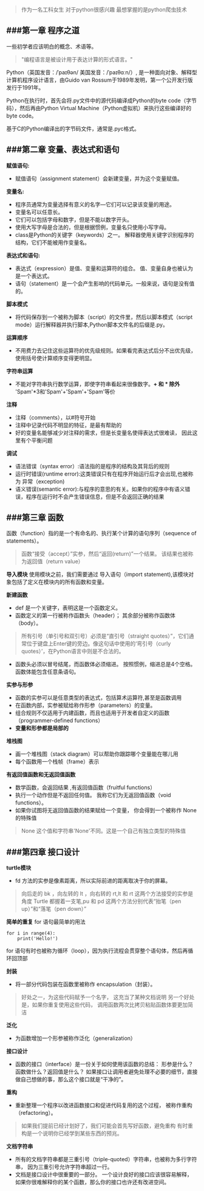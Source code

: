>作为一名工科女生 对于python很感兴趣 最想掌握的是python爬虫技术

###第一章 程序之道
-----
一些初学者应该明白的概念、术语等。
>"编程语言是被设计用于表达计算的形式语言。"

Python（英国发音：/ˈpaɪθən/ 美国发音：/ˈpaɪθɑːn/）, 是一种面向对象、解释型计算机程序设计语言，由Guido van Rossum于1989年发明，第一个公开发行版发行于1991年。

Python在执行时，首先会将.py文件中的源代码编译成Python的byte code（字节码），然后再由Python Virtual Machine（Python虚拟机）来执行这些编译好的byte code。

基于C的Python编译出的字节码文件，通常是.pyc格式。


###第二章 变量、表达式和语句
-----
**赋值语句:**
* 赋值语句（assignment statement）会新建变量，并为这个变量赋值。

**变量名:**
- 程序员通常为变量选择有意义的名字—它们可以记录该变量的用途。
- 变量名可以任意长。
- 它们可以包括字母和数字，但是不能以数字开头。
- 使用大写字母是合法的，但是根据惯例，变量名只使用小写字母。
- class是Python的关键字（keywords）之一。 解释器使用关键字识别程序的结构，它们不能被用作变量名。

**表达式和语句:**
- 表达式（expression）是值、变量和运算符的组合。 值、变量自身也被认为是一个表达式。
- 语句（statement）是一个会产生影响的代码单元。一般来说，语句是没有值的。

**脚本模式**
- 将代码保存到一个被称为脚本（script）的文件里，然后以脚本模式（script mode）运行解释器并执行脚本,Python脚本文件名的后缀是.py。

**运算顺序**
- 不用费力去记住这些运算符的优先级规则。如果看完表达式后分不出优先级，使用括号使计算顺序变得更明显。

**字符串运算**
- 不能对字符串执行数学运算，即使字符串看起来很像数字。**+ 和 * 除外**
  'Spam'*3和'Spam'+'Spam'+'Spam'等价

**注释**
- 注释（comments），以#符号开始
- 注释中记录代码不明显的特征，是最有帮助的
- 好的变量名能够减少对注释的需求，但是长变量名使得表达式很难读， 因此这里有个平衡问题
  
**调试**
- 语法错误（syntax error）:语法指的是程序的结构及其背后的规则
- 运行时错误(runtime error):这类错误只有在程序开始运行后才会出现,也被称为 异常（exception)
- 语义错误(semantic error):与程序的意思的有关。如果你的程序中有语义错误，程序在运行时不会产生错误信息，但是不会返回正确的结果


###第三章 函数
-----
函数（function）指的是一个有命名的、执行某个计算的语句序列（sequence of statements）。
> 函数“接受（accept）”实参，然后“返回(return)”一个结果。 该结果也被称为返回值（return value）

**导入模块**
使用模块之前，我们需要通过 导入语句（import statement),该模块对象包括了定义在模块内的所有函数和变量。

**新建函数**
- def 是一个关键字，表明这是一个函数定义。
- 函数定义的第一行被称作函数头（header）； 其余部分被称作函数体（body）。
> 所有引号（单引号和双引号）必须是“直引号（straight quotes）”，它们通常位于键盘上Enter键的旁边。像这句话中使用的‘弯引号（curly quotes）’，在Python语言中则是不合法的。
- 函数头必须以冒号结尾，而函数体必须缩进。 按照惯例，缩进总是4个空格。 函数体能包含任意条语句。


**实参与形参**
- 函数的实参可以是任意类型的表达式，包括算术运算符,甚至是函数调用
- 在函数内部，实参被赋给称作形参（parameters）的变量。
- 组合规则不仅适用于内建函数，而且也适用于开发者自定义的函数（programmer-defined functions）
- **变量和形参都是局部的**

**堆栈图**
- 画一个堆栈图（stack diagram）可以帮助你跟踪哪个变量能在哪儿用
- 每个函数用一个栈帧（frame）表示

**有返回值函数和无返回值函数**
- 数学函数，会返回结果 ,有返回值函数（fruitful functions）
- 执行一个动作但是不返回任何值。 我称它们为无返回值函数（void functions）。
- 如果你试图将无返回值函数的结果赋给一个变量， 你会得到一个被称作 None 的特殊值
> None 这个值和字符串'None'不同。这是一个自己有独立类型的特殊值

###第四章 接口设计
-----
**turtle模块**
- fd 方法的实参是像素距离，所以实际前进的距离取决于你的屏幕。

> 向后走的 bk ，向左转的 lt ，向右转的 rt,lt 和 rt 这两个方法接受的实参是角度
>  Turtle 都握着一支笔,pu 和 pd 这两个方法分别代表“抬笔（pen up）”和“落笔（pen down）”
  
**简单的重复**
for 语句最简单的用法
```
for i in range(4):
    print('Hello!')
```
for 语句有时也被称为循环（loop），因为执行流程会贯穿整个语句体，然后再循环回顶部

**封装**
- 将一部分代码包装在函数里被称作 encapsulation（封装）。

> 好处之一，为这些代码赋予一个名字， 这充当了某种文档说明
> 另一个好处是，如果你重复使用这些代码， 调用函数两次比拷贝粘贴函数体要更加简洁

**泛化**
- 为函数增加一个形参被称作泛化（generalization）

**接口设计**
- 函数的接口（interface）是一份关于如何使用该函数的总结： 形参是什么？函数做什么？返回值是什么？ 如果接口让调用者避免处理不必要的细节，直接做自己想做的事，那么这个接口就是“干净的”。

**重构**
- 重新整理一个程序以改进函数接口和促进代码复用的这个过程， 被称作重构（refactoring）。
> 如果我们提前已经计划好了，我们可能会首先写好函数，避免重构
  有时重构是一个说明你已经学到某些东西的预兆。

**文档字符串**
- 所有的文档字符串都是三重引号（triple-quoted）字符串，也被称为多行字符串， 因为三重引号允许字符串超过一行。
- 文档是接口设计中很重要的一部分。 一个设计良好的接口应该很容易解释， 如果你很难解释你的某个函数，那么你的接口也许还有改进空间。








